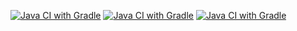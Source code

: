[![Java CI with Gradle](https://github.com/NikitaLeon/API-arround/actions/workflows/main.yml/badge.svg)](https://github.com/NikitaLeon/API-arround/actions/workflows/main.yml)
[![Java CI with Gradle](https://github.com/NikitaLeon/API-arround/actions/workflows/main.yml/badge.svg)](https://github.com/NikitaLeon/API-arround/actions/workflows/main.yml)
[![Java CI with Gradle](https://github.com/NikitaLeon/API-arround/actions/workflows/main.yml/badge.svg?branch=main)](https://github.com/NikitaLeon/API-arround/actions/workflows/main.yml)
